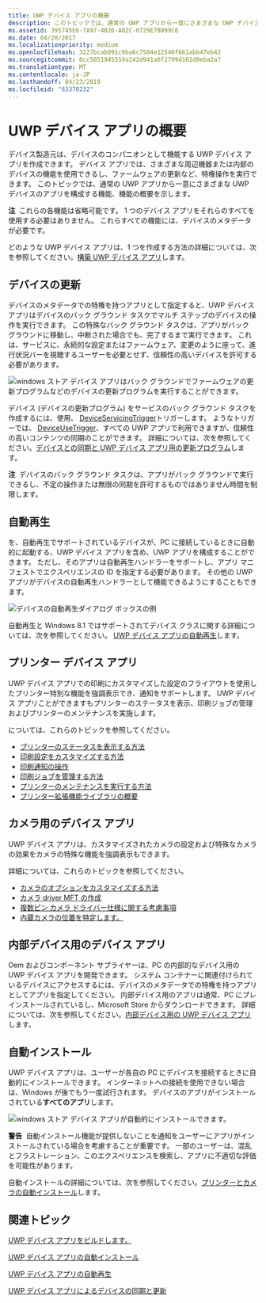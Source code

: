 ```yaml
---
title: UWP デバイス アプリの概要
description: このトピックでは、通常の UWP アプリから一意にさまざまな UWP デバイスのアプリを構成する機能、機能の概要を示します。
ms.assetid: 395745E6-7A97-4B26-A82C-0729E7B999C6
ms.date: 04/20/2017
ms.localizationpriority: medium
ms.openlocfilehash: 3227bcab091c9ba6c7584e12546f661abb47eb42
ms.sourcegitcommit: 0cc5051945559a242d941a6f2799d161d8eba2a7
ms.translationtype: MT
ms.contentlocale: ja-JP
ms.lasthandoff: 04/23/2019
ms.locfileid: "63370232"
---
```

# <a name="meet-uwp-device-apps"></a>UWP デバイス アプリの概要


デバイス製造元は、デバイスのコンパニオンとして機能する UWP デバイス アプリを作成できます。 デバイス アプリでは、さまざまな周辺機器または内部のデバイスの機能を使用できるし、ファームウェアの更新など、特権操作を実行できます。 このトピックでは、通常の UWP アプリから一意にさまざまな UWP デバイスのアプリを構成する機能、機能の概要を示します。

**注**  これらの各機能は省略可能です。 1 つのデバイス アプリをそれらのすべてを使用する必要はありません。 これらすべての機能には、デバイスのメタデータが必要です。

 

どのような UWP デバイス アプリは、1 つを作成する方法の詳細については、次を参照してください。[構築 UWP デバイス アプリ](the-workflow.md)します。

## <a name="span-iddeviceupdatespanspan-iddeviceupdatespanspan-iddeviceupdatespan-device-update"></a><span id="_Device_update"></span><span id="_device_update"></span><span id="_DEVICE_UPDATE"></span> デバイスの更新


デバイスのメタデータでの特権を持つアプリとして指定すると、UWP デバイス アプリはデバイスのバック グラウンド タスクでマルチ ステップのデバイスの操作を実行できます。 この特殊なバック グラウンド タスクは、アプリがバック グラウンドに移動し、中断された場合でも、完了するまで実行できます。 これは、サービスに、永続的な設定またはファームウェア、変更のように座って、進行状況バーを視聴するユーザーを必要とせず、信頼性の高いデバイスを許可する必要があります。

![windows ストア デバイス アプリはバック グラウンドでファームウェアの更新プログラムなどのデバイスの更新プログラムを実行することができます。](images/deviceupdateuserconsent.png)

デバイス (デバイスの更新プログラム) をサービスのバック グラウンド タスクを作成するには、使用、 [DeviceServicingTrigger](https://go.microsoft.com/fwlink/p/?LinkID=308965)トリガーします。 ようなトリガーでは、 [DeviceUseTrigger](https://go.microsoft.com/fwlink/p/?LinkID=308967)、すべての UWP アプリで利用できますが、信頼性の高いコンテンツの同期のことができます。 詳細については、次を参照してください。[デバイスとの同期と UWP デバイス アプリ用の更新プログラム](device-sync-and-update-for-uwp-device-apps.md)します。

**注**  デバイスのバック グラウンド タスクは、アプリがバック グラウンドで実行できるし、不定の操作または無限の同期を許可するものではありません時間を制限します。

 

## <a name="span-idautoplayspanspan-idautoplayspanspan-idautoplayspanautoplay"></a><span id="AutoPlay"></span><span id="autoplay"></span><span id="AUTOPLAY"></span>自動再生


を、自動再生でサポートされているデバイスが、PC に接続しているときに自動的に起動する、UWP デバイス アプリを含め、UWP アプリを構成することができます。 ただし、そのアプリは自動再生ハンドラーをサポートし、アプリ マニフェストでエクスペリエンスの ID を指定する必要があります。 その他の UWP アプリがデバイスの自動再生ハンドラーとして機能できるようにすることもできます。

![デバイスの自動再生ダイアログ ボックスの例](images/autoplayfordeviceapps.png)

自動再生と Windows 8.1 ではサポートされてデバイス クラスに関する詳細については、次を参照してください。 [UWP デバイス アプリの自動再生](autoplay-for-uwp-device-apps.md)します。

## <a name="span-iddeviceappsforprintersspanspan-iddeviceappsforprintersspanspan-iddeviceappsforprintersspandevice-apps-for-printers"></a><span id="Device_apps_for_printers"></span><span id="device_apps_for_printers"></span><span id="DEVICE_APPS_FOR_PRINTERS"></span>プリンター デバイス アプリ


UWP デバイス アプリでの印刷にカスタマイズした設定のフライアウトを使用したプリンター特別な機能を強調表示でき、通知をサポートします。 UWP デバイス アプリことができますもプリンターのステータスを表示、印刷ジョブの管理およびプリンターのメンテナンスを実施します。

については、これらのトピックを参照してください。

-   [プリンターのステータスを表示する方法](how-to-display-printer-status.md)
-   [印刷設定をカスタマイズする方法](how-to-customize-print-settings.md)
-   [印刷通知の操作](working-with-print-notifications.md)
-   [印刷ジョブを管理する方法](how-to-manage-print-jobs.md)
-   [プリンターのメンテナンスを実行する方法](how-to-do-printer-maintenance.md)
-   [プリンター拡張機能ライブラリの概要](printer-extension-library-overview.md)

## <a name="span-iddeviceappsforcamerasspanspan-iddeviceappsforcamerasspanspan-iddeviceappsforcamerasspandevice-apps-for-cameras"></a><span id="Device_apps_for_cameras"></span><span id="device_apps_for_cameras"></span><span id="DEVICE_APPS_FOR_CAMERAS"></span>カメラ用のデバイス アプリ


UWP デバイス アプリは、カスタマイズされたカメラの設定および特殊なカメラの効果をカメラの特殊な機能を強調表示もできます。

詳細については、これらのトピックを参照してください。

-   [カメラのオプションをカスタマイズする方法](how-to-customize-camera-options.md)
-   [カメラ driver MFT の作成](creating-a-camera-driver-mft.md)
-   [複数ピン カメラ ドライバー仕様に関する考慮事項](driver-mfts-on-multi-pin-cameras.md)
-   [内蔵カメラの位置を特定します。](identifying-the-location-of-internal-cameras.md)

## <a name="span-iddeviceappsforinternaldevicesspanspan-iddeviceappsforinternaldevicesspanspan-iddeviceappsforinternaldevicesspandevice-apps-for-internal-devices"></a><span id="Device_apps_for_internal_devices"></span><span id="device_apps_for_internal_devices"></span><span id="DEVICE_APPS_FOR_INTERNAL_DEVICES"></span>内部デバイス用のデバイス アプリ


Oem およびコンポーネント サプライヤーは、PC の内部的なデバイス用の UWP デバイス アプリを開発できます。 システム コンテナーに関連付けられているデバイスにアクセスするには、デバイスのメタデータでの特権を持つアプリとしてアプリを指定してください。 内部デバイス用のアプリは通常、PC にプレインストールされているし、Microsoft Store からダウンロードできます。 詳細については、次を参照してください。[内部デバイス用の UWP デバイス アプリ](uwp-device-apps-for-specialized-devices.md)します。

## <a name="span-idautomaticinstallationspanspan-idautomaticinstallationspanspan-idautomaticinstallationspanautomatic-installation"></a><span id="Automatic_installation"></span><span id="automatic_installation"></span><span id="AUTOMATIC_INSTALLATION"></span>自動インストール


UWP デバイス アプリは、ユーザーが各自の PC にデバイスを接続するときに自動的にインストールできます。 インターネットへの接続を使用できない場合は、Windows が後でもう一度試行されます。 デバイスのアプリがインストールされている**すべてのアプリ**します。

![windows ストア デバイス アプリが自動的にインストールできます。](images/autoinstalluserexperience.png)

**警告**  自動インストール機能が提供しないことを通知をユーザーにアプリがインストールされている場合を考慮することが重要です。 一部のユーザーは、混乱とフラストレーション、このエクスペリエンスを検索し、アプリに不適切な評価を可能性があります。

 

自動インストールの詳細については、次を参照してください。[プリンターとカメラの自動インストール](auto-install-for-uwp-device-apps.md)します。

## <a name="span-idrelatedtopicsspanrelated-topics"></a><span id="related_topics"></span>関連トピック


[UWP デバイス アプリをビルドします。](the-workflow.md)

[UWP デバイス アプリの自動インストール](auto-install-for-uwp-device-apps.md)

[UWP デバイス アプリの自動再生](autoplay-for-uwp-device-apps.md)

[UWP デバイス アプリによるデバイスの同期と更新](device-sync-and-update-for-uwp-device-apps.md)

 

 






